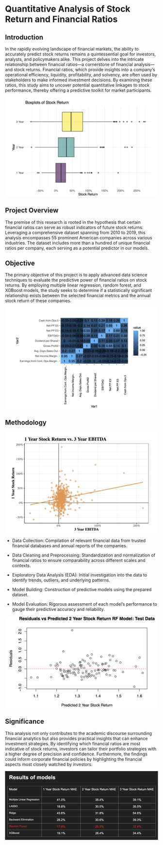 # Quantitative Analysis of Stock Return and Financial Ratios

## Introduction

In the rapidly evolving landscape of financial markets, the ability to accurately predict stock returns remains a quintessential goal for investors, analysts, and policymakers alike. This project delves into the intricate relationship between financial ratios—a cornerstone of financial analysis—and stock returns. Financial ratios, which provide insights into a company’s operational efficiency, liquidity, profitability, and solvency, are often used by stakeholders to make informed investment decisions. By examining these ratios, this study aims to uncover potential quantitative linkages to stock performance, thereby offering a predictive toolkit for market participants.

![Stock Return as Boxplots](visualizations/Stock_Return_Boxplots.png)

## Project Overview

The premise of this research is rooted in the hypothesis that certain financial ratios can serve as robust indicators of future stock returns. Leveraging a comprehensive dataset spanning from 2010 to 2019, this analysis encompasses 55 prominent American companies across various industries. The dataset includes more than a hundred of unique financial ratios per company, each serving as a potential predictor in our models.

## Objective

The primary objective of this project is to apply advanced data science techniques to evaluate the predictive power of financial ratios on stock returns. By employing multiple linear regression, random forest, and XGBoost models, the study seeks to determine if a statistically significant relationship exists between the selected financial metrics and the annual stock return of these companies.

![Financial Ratios Correlation Matrix](visualizations/Fin_Ratios_Correlation_Matrix.png)

## Methodology

![Stock Return Vs EBITDA](visualizations/Stock_Return_Vs_EBITDA.png)

- Data Collection: Compilation of relevant financial data from trusted financial databases and annual reports of the companies.

- Data Cleaning and Preprocessing: Standardization and normalization of financial ratios to ensure comparability across different scales and contexts.

- Exploratory Data Analysis (EDA): Initial investigation into the data to identify trends, outliers, and underlying patterns.

- Model Building: Construction of predictive models using the prepared dataset.

- Model Evaluation: Rigorous assessment of each model’s performance to gauge their predictive accuracy and reliability.

![Random Forest Residuals Plot](visualizations/RF_Residuals_Plot.png)

## Significance

This analysis not only contributes to the academic discourse surrounding financial analytics but also provides practical insights that can enhance investment strategies. By identifying which financial ratios are most indicative of stock returns, investors can tailor their portfolio strategies with a higher degree of precision and confidence. Furthermore, the findings could inform corporate financial policies by highlighting the financial aspects most closely watched by investors.

![Mean Absolute Error of Models](visualizations/Models_Results.png)

